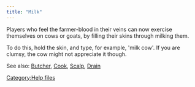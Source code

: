 ```yaml
---
title: "Milk"
---
```


Players who feel the farmer-blood in their veins can now exercise
themselves on cows or goats, by filling their skins through milking
them.

To do this, hold the skin, and type, for example, 'milk cow'. If you are
clumsy, the cow might not appreciate it though.

See also: [Butcher](Butcher "wikilink"), [Cook](Cook "wikilink"),
[Scalp](Scalp "wikilink"), [Drain](Drain "wikilink")

[Category:Help files](Category:Help_files "wikilink")